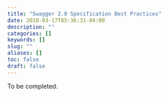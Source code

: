```yaml
---
title: "Swagger 2.0 Specification Best Practices"
date: 2018-03-17T05:36:31-04:00
description: ""
categories: []
keywords: []
slug: ""
aliases: []
toc: false
draft: false
---
```


To be completed.